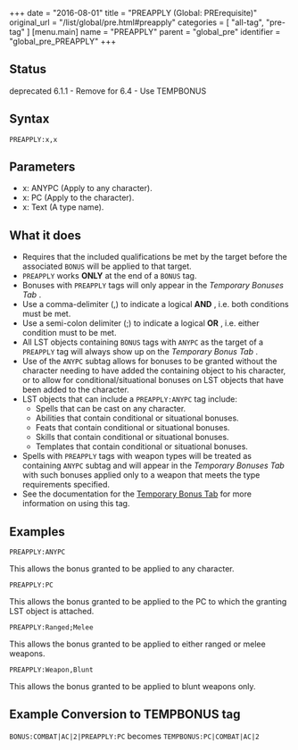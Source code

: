 +++
date = "2016-08-01"
title = "PREAPPLY (Global: PRErequisite)"
original_url = "/list/global/pre.html#preapply"
categories = [ "all-tag", "pre-tag" ]
[menu.main]
    name = "PREAPPLY"
    parent = "global_pre"
    identifier = "global_pre_PREAPPLY"
+++

## Status

deprecated 6.1.1 - Remove for 6.4 - Use TEMPBONUS

## Syntax

`PREAPPLY:x,x`

## Parameters

-   x: ANYPC (Apply to any character).
-   x: PC (Apply to the character).
-   x: Text (A type name).



What it does
------------

-   Requires that the included qualifications be met by the target
    before the associated `BONUS` will be applied to that target.
-   `PREAPPLY` works **ONLY** at the end of a `BONUS` tag.
-   Bonuses with `PREAPPLY` tags will only appear in the *Temporary
    Bonuses Tab* .
-   Use a comma-delimiter (,) to indicate a logical **AND** , i.e. both
    conditions must be met.
-   Use a semi-colon delimiter (;) to indicate a logical **OR** , i.e.
    either condition must to be met.
-   All LST objects containing `BONUS` tags with `ANYPC` as the target
    of a `PREAPPLY` tag will always show up on the *Temporary Bonus
    Tab* .
-   Use of the `ANYPC` subtag allows for bonuses to be granted without
    the character needing to have added the containing object to his
    character, or to allow for conditional/situational bonuses on LST
    objects that have been added to the character.
-   LST objects that can include a `PREAPPLY:ANYPC` tag include:
    -   Spells that can be cast on any character.
    -   Abilities that contain conditional or situational bonuses.
    -   Feats that contain conditional or situational bonuses.
    -   Skills that contain conditional or situational bonuses.
    -   Templates that contain conditional or situational bonuses.
-   Spells with `PREAPPLY` tags with weapon types will be treated as
    containing `ANYPC` subtag and will appear in the *Temporary Bonuses
    Tab* with such bonuses applied only to a weapon that meets the type
    requirements specified.
-   See the documentation for the [Temporary Bonus
    Tab](/tabpages/players/inventory/inventorytempbonus.html) for more
    information on using this tag.

Examples
--------

`PREAPPLY:ANYPC`

This allows the bonus granted to be applied to any character.

`PREAPPLY:PC`

This allows the bonus granted to be applied to the PC to which the
granting LST object is attached.

`PREAPPLY:Ranged;Melee`

This allows the bonus granted to be applied to either ranged or melee
weapons.

`PREAPPLY:Weapon,Blunt`

This allows the bonus granted to be applied to blunt weapons only.

Example Conversion to TEMPBONUS tag
-----------------------------------

`BONUS:COMBAT|AC|2|PREAPPLY:PC` becomes `TEMPBONUS:PC|COMBAT|AC|2`


